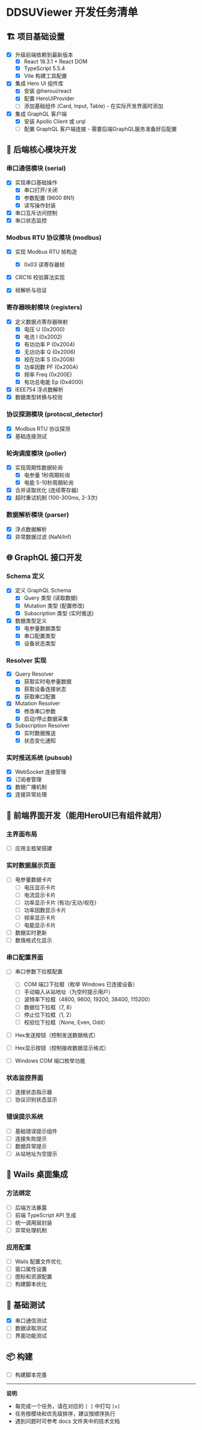 # DDSUViewer 开发任务清单

## 🏗️ 项目基础设置

- [x] 升级前端依赖到最新版本
  - [x] React 18.3.1 + React DOM
  - [x] TypeScript 5.5.4
  - [x] Vite 构建工具配置
- [x] 集成 Hero UI 组件库
  - [x] 安装 @heroui/react
  - [x] 配置 HeroUIProvider
  - [ ] 添加基础组件 (Card, Input, Table) - 在实际开发界面时添加
- [x] 集成 GraphQL 客户端
  - [x] 安装 Apollo Client 或 urql
  - [ ] 配置 GraphQL 客户端连接 - 需要后端GraphQL服务准备好后配置

## 🔌 后端核心模块开发

### 串口通信模块 (serial)
- [x] 实现串口基础操作
  - [x] 串口打开/关闭
  - [x] 参数配置 (9600 8N1)
  - [x] 读写操作封装
- [x] 串口互斥访问控制
- [x] 串口状态监控

### Modbus RTU 协议模块 (modbus)
- [x] 实现 Modbus RTU 帧构造
  - [x] 0x03 读寄存器帧
- [x] CRC16 校验算法实现
- [x] 帧解析与验证


### 寄存器映射模块 (registers)
- [x] 定义数据点寄存器映射
  - [x] 电压 U (0x2000)
  - [x] 电流 I (0x2002)
  - [x] 有功功率 P (0x2004)
  - [x] 无功功率 Q (0x2006)
  - [x] 视在功率 S (0x2008)
  - [x] 功率因数 PF (0x200A)
  - [x] 频率 Freq (0x200E)
  - [x] 有功总电能 Ep (0x4000)
- [x] IEEE754 浮点数解析
- [x] 数据类型转换与校验

### 协议探测模块 (protocol_detector)
- [x] Modbus RTU 协议探测
- [x] 基础连接测试

### 轮询调度模块 (poller)
- [x] 实现周期性数据轮询
  - [x] 电参量 1秒周期轮询
  - [x] 电能 5-10秒周期轮询
- [x] 合并读取优化 (连续寄存器)
- [x] 超时重试机制 (100-300ms, 2-3次)

### 数据解析模块 (parser)
- [x] 浮点数据解析
- [x] 异常数据过滤 (NaN/Inf)

## 🌐 GraphQL 接口开发

### Schema 定义
- [x] 定义 GraphQL Schema
  - [x] Query 类型 (读取数据)
  - [x] Mutation 类型 (配置修改)
  - [x] Subscription 类型 (实时推送)
- [x] 数据类型定义
  - [x] 电参量数据类型
  - [x] 串口配置类型
  - [x] 设备状态类型

### Resolver 实现
- [x] Query Resolver
  - [x] 获取实时电参量数据
  - [x] 获取设备连接状态
  - [x] 获取串口配置
- [x] Mutation Resolver
  - [x] 修改串口参数
  - [x] 启动/停止数据采集
- [x] Subscription Resolver
  - [x] 实时数据推送
  - [x] 状态变化通知

### 实时推送系统 (pubsub)
- [x] WebSocket 连接管理
- [x] 订阅者管理
- [x] 数据广播机制
- [x] 连接异常处理

## 🎨 前端界面开发（能用HeroUI已有组件就用）

### 主界面布局
- [ ] 应用主框架搭建

### 实时数据展示页面
- [ ] 电参量数据卡片
  - [ ] 电压显示卡片
  - [ ] 电流显示卡片
  - [ ] 功率显示卡片 (有功/无功/视在)
  - [ ] 功率因数显示卡片
  - [ ] 频率显示卡片
  - [ ] 电能显示卡片
- [ ] 数据实时更新
- [ ] 数值格式化显示

### 串口配置界面
- [ ] 串口参数下拉框配置
  - [ ] COM 端口下拉框（枚举 Windows 已连接设备）
  - [ ] 手动输入从站地址（为空时提示用户）
  - [ ] 波特率下拉框（4800, 9600, 19200, 38400, 115200）
  - [ ] 数据位下拉框（7, 8）
  - [ ] 停止位下拉框（1, 2）
  - [ ] 校验位下拉框（None, Even, Odd）
- [ ] Hex发送按钮（控制发送数据格式）
- [ ] Hex显示按钮（控制接收数据显示格式）
- [ ] Windows COM 端口枚举功能


### 状态监控界面
- [ ] 连接状态指示器
- [ ] 协议识别状态显示

### 错误提示系统
- [ ] 基础错误提示组件
- [ ] 连接失败提示
- [ ] 数据异常提示
- [ ] 从站地址为空提示

## 🔗 Wails 桌面集成

### 方法绑定
- [ ] 后端方法暴露
- [ ] 前端 TypeScript API 生成
- [ ] 统一调用层封装
- [ ] 异常处理机制

### 应用配置
- [ ] Wails 配置文件优化
- [ ] 窗口属性设置
- [ ] 图标和资源配置
- [ ] 构建脚本优化

## 🧪 基础测试

- [x] 串口通信测试
- [ ] 数据读取测试
- [ ] 界面功能测试

## 📦 构建

- [ ] 构建脚本完善

---

**说明**: 
- 每完成一个任务，请在对应的 `[ ]` 中打勾 `[x]`
- 任务按模块和优先级排序，建议按顺序执行
- 遇到问题时可参考 docs 文件夹中的技术文档